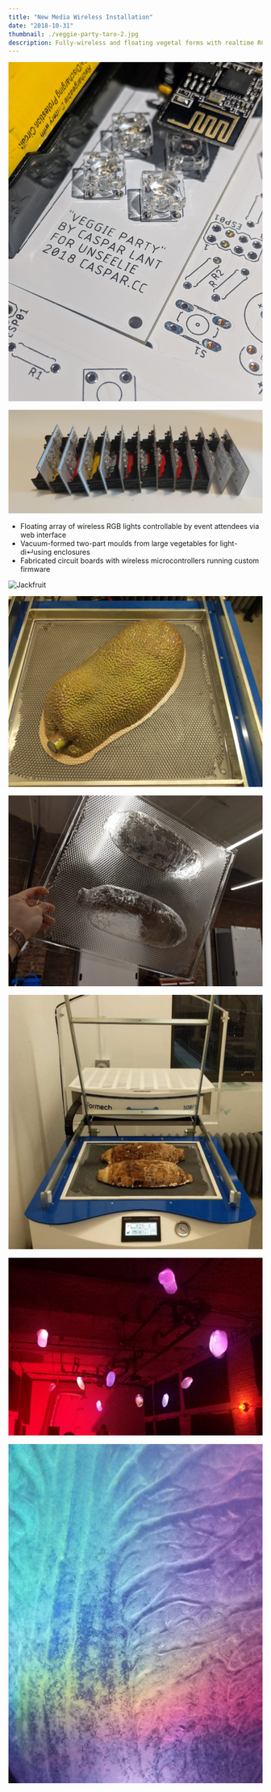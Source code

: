```yaml
---
title: "New Media Wireless Installation"
date: "2018-10-31"
thumbnail: ./veggie-party-taro-2.jpg
description: Fully-wireless and floating vegetal forms with realtime RGB LED control via webserver.
---
```


<div class="kg-card kg-image-card">

![Board](./veggie-party-board-2.jpg)

</div>

<div class="kg-card kg-image-card">

![Board](./veggie-party-board-3.jpg)

</div>

- Floating array of wireless RGB lights controllable by event attendees via web interface
- Vacuum-formed two-part moulds from large vegetables for light-di↵using enclosures
- Fabricated circuit boards with wireless microcontrollers running custom firmware

<div class="kg-card kg-image-card">

![Jackfruit](./veggie-party-jackfruit-1.jpg "Jackfruit")

</div>

<div class="kg-card kg-image-card">

![Jackfruit](./veggie-party-jackfruit-2.jpg "Jackfruit")

</div>

<!-- **jackfruit** -->

<div class="kg-card kg-image-card">

![taro root](./veggie-party-taro-1.jpg "Taro Root Forms")

</div>

<div class="kg-card kg-image-card">

![taro root](./veggie-party-taro-2.jpg "Taro Roots on the Vaccum Former")

</div>

<div class="kg-card kg-image-card">

![cabbage detail](./veggie-party-ensemble-1.jpg "Vegetal Ensemble")

</div>

<div class="kg-card kg-image-card">

![ensemble](./veggie-party-detail-1.jpg "Cabbage Detail")

</div>

<!-- **yuca** -->

<div class="kg-card kg-width-wide">

<!-- |||
|-|-|
|![yuca](./veggie-party-jackfruit-1.jpg)    |![yuca](./veggie-party-jackfruit-2.jpg)|
|![yuca](./veggie-party-yuca-1.jpg)|![yuca](./veggie-party-yuca-2.jpg)| -->

</div>

<!-- <figure class="kg-card kg-gallery-card">
    <div class="kg-gallery-container">
        <div class="kg-gallery-row">
            <div class="kg-gallery-image">
                <img src="veggie-party-jackfruit-1.jpg"></img>
            </div>
             <div class="kg-gallery-image">
                <img src="veggie-party-jackfruit-2.jpg"></img>
            </div>
        </div>
        <div class="kg-gallery-row">
          <div class="kg-gallery-image">
                <img src="veggie-party-yuca-1.jpg"/>
          </div>
            <div class="kg-gallery-image">
                <img src="veggie-party-yuca-2.jpg"/>
            </div>
        </div>
    </div>
</figure> -->
